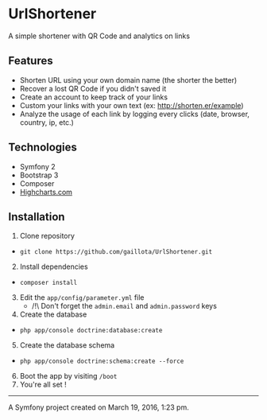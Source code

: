UrlShortener
============
A simple shortener with QR Code and analytics on links

## Features
* Shorten URL using your own domain name (the shorter the better)
* Recover a lost QR Code if you didn't saved it
* Create an account to keep track of your links
* Custom your links with your own text (ex: http://shorten.er/example)
* Analyze the usage of each link by logging every clicks (date, browser, country, ip, etc.)

## Technologies
* Symfony 2
* Bootstrap 3
* Composer
* [Highcharts.com](http://www.highcharts.com)

## Installation
1. Clone repository
* `git clone https://github.com/gaillota/UrlShortener.git`
2. Install dependencies
* `composer install`
3. Edit the `app/config/parameter.yml` file
    * /!\ Don't forget the `admin.email` and `admin.password` keys
4. Create the database
 * `php app/console doctrine:database:create`
5. Create the database schema
 * `php app/console doctrine:schema:create --force`
6. Boot the app by visiting `/boot`
7. You're all set !

---

A Symfony project created on March 19, 2016, 1:23 pm.
